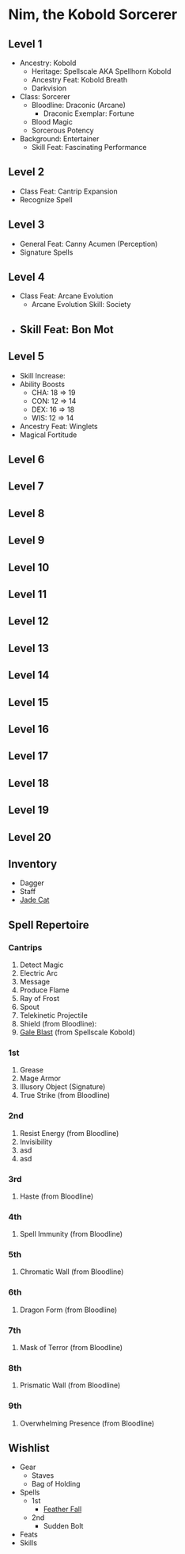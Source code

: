 # Nim, the Kobold Sorcerer

## Level 1

- Ancestry: Kobold
   - Heritage: Spellscale AKA Spellhorn Kobold
   - Ancestry Feat: Kobold Breath
   - Darkvision
- Class: Sorcerer
   - Bloodline: Draconic (Arcane)
      - Draconic Exemplar: Fortune
   - Blood Magic
   - Sorcerous Potency
- Background: Entertainer
   - Skill Feat: Fascinating Performance

## Level 2

- Class Feat: Cantrip Expansion
- Recognize Spell

## Level 3

- General Feat: Canny Acumen (Perception)
- Signature Spells

## Level 4

- Class Feat: Arcane Evolution
   - Arcane Evolution Skill: Society
- Skill Feat: Bon Mot
   - 

## Level 5

- Skill Increase: 
- Ability Boosts
   - CHA: 18 => 19
   - CON: 12 => 14
   - DEX: 16 => 18
   - WIS: 12 => 14
- Ancestry Feat: Winglets
- Magical Fortitude

## Level 6

## Level 7

## Level 8

## Level 9

## Level 10

## Level 11

## Level 12

## Level 13

## Level 14

## Level 15

## Level 16

## Level 17

## Level 18

## Level 19

## Level 20

## Inventory

- Dagger
- Staff
- [Jade Cat](https://2e.aonprd.com/Equipment.aspx?ID=223)

## Spell Repertoire

###  Cantrips
  
1. Detect Magic
1. Electric Arc
1. Message
1. Produce Flame
1. Ray of Frost
1. Spout
1. Telekinetic Projectile
1. Shield (from Bloodline): 
1. [Gale Blast](https://2e.aonprd.com/Spells.aspx?ID=917) (from Spellscale Kobold)

### 1st
  
1. Grease
1. Mage Armor
1. Illusory Object (Signature)
1. True Strike (from Bloodline)

### 2nd

1. Resist Energy (from Bloodline)
1. Invisibility
1. asd
1. asd

### 3rd

1. Haste (from Bloodline)

### 4th

1. Spell Immunity (from Bloodline)

### 5th

1. Chromatic Wall (from Bloodline)

### 6th

1. Dragon Form (from Bloodline)

### 7th

1. Mask of Terror (from Bloodline)

### 8th

1. Prismatic Wall (from Bloodline)

### 9th

1. Overwhelming Presence (from Bloodline)

## Wishlist

- Gear
  - Staves
  - Bag of Holding
- Spells
  - 1st
    - [Feather Fall](https://2e.aonprd.com/Spells.aspx?ID=111)
  - 2nd
    - Sudden Bolt
- Feats
- Skills
